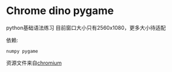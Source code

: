 # Chrome dino pygame

python基础语法练习
目前窗口大小只有2560x1080，更多大小待适配

依赖:

```numpy pygame```

资源文件来自[chromium](https://github.com/chromium/chromium)
